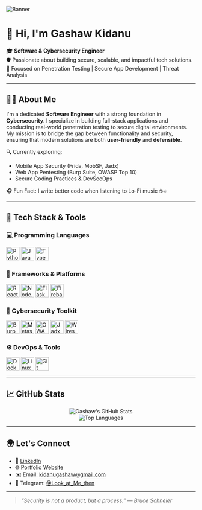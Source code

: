 <!-- Banner -->
![Banner](https://github.com/Gashaw512/asset/blob/main/gitbanner.png)

# 👋 Hi, I'm Gashaw Kidanu

🎓 **Software & Cybersecurity Engineer**  
🛡️ Passionate about building secure, scalable, and impactful tech solutions.  
💼 Focused on Penetration Testing | Secure App Development | Threat Analysis

---

## 👨‍💻 About Me

I'm a dedicated **Software Engineer** with a strong foundation in **Cybersecurity**. I specialize in building full-stack applications and conducting real-world penetration testing to secure digital environments. My mission is to bridge the gap between functionality and security, ensuring that modern solutions are both **user-friendly** and **defensible**.

🔍 Currently exploring:  
- Mobile App Security (Frida, MobSF, Jadx)  
- Web App Pentesting (Burp Suite, OWASP Top 10)  
- Secure Coding Practices & DevSecOps

🎧 Fun Fact: I write better code when listening to Lo-Fi music ☕🎶

---

## 🚀 Tech Stack & Tools

### 💻 Programming Languages
<p>
  <img src="https://cdn.jsdelivr.net/gh/devicons/devicon/icons/python/python-original.svg" title="Python" width="35"/>
  <img src="https://cdn.jsdelivr.net/gh/devicons/devicon/icons/javascript/javascript-original.svg" title="JavaScript" width="35"/>
  <img src="https://cdn.jsdelivr.net/gh/devicons/devicon/icons/typescript/typescript-original.svg" title="TypeScript" width="35"/>
</p>

### 🧰 Frameworks & Platforms
<p>
  <img src="https://www.vectorlogo.zone/logos/reactjs/reactjs-icon.svg" title="React.js" width="35"/>
  <img src="https://cdn.jsdelivr.net/gh/devicons/devicon/icons/nodejs/nodejs-original.svg" title="Node.js" width="35"/>
  <img src="https://cdn.jsdelivr.net/gh/devicons/devicon/icons/flask/flask-original.svg" title="Flask" width="35"/>
  <img src="https://cdn.jsdelivr.net/gh/devicons/devicon/icons/firebase/firebase-plain.svg" title="Firebase" width="35"/>
</p>

### 🔐 Cybersecurity Toolkit
<p>
  <img src="https://cdn4.iconfinder.com/data/icons/macaron-1/48/BurpSuite-512.png" title="Burp Suite" width="35"/>
  <img src="https://www.vectorlogo.zone/logos/metasploit/metasploit-icon.svg" title="Metasploit" width="35"/>
  <img src="https://www.vectorlogo.zone/logos/owasp/owasp-icon.svg" title="OWASP" width="35"/>
  <img src="https://upload.wikimedia.org/wikipedia/commons/1/18/Java_logo.svg" title="Jadx (Java)" width="35"/>
  <img src="https://www.vectorlogo.zone/logos/wireshark/wireshark-icon.svg" title="Wireshark" width="35"/>
</p>

### ⚙️ DevOps & Tools
<p>
  <img src="https://cdn.jsdelivr.net/gh/devicons/devicon/icons/docker/docker-original.svg" title="Docker" width="35"/>
  <img src="https://cdn.jsdelivr.net/gh/devicons/devicon/icons/linux/linux-original.svg" title="Linux" width="35"/>
  <img src="https://cdn.jsdelivr.net/gh/devicons/devicon/icons/git/git-original.svg" title="Git" width="35"/>
</p>

---

## 📈 GitHub Stats

<p align="center">
  <img src="https://github-readme-stats.vercel.app/api?username=Gashaw512&show_icons=true&theme=tokyonight&hide_border=true&count_private=true" alt="Gashaw's GitHub Stats" />
  <br/>
  <img src="https://github-readme-stats.vercel.app/api/top-langs?username=Gashaw512&layout=compact&theme=tokyonight&hide_border=true" alt="Top Languages" />
</p>

---

## 🌍 Let's Connect

- 🔗 [LinkedIn](https://www.linkedin.com/in/gashaw-kidanu-b52238233/)  
- 🌐 [Portfolio Website](https://gashawkidane.vercel.app/)  
- ✉️ Email: [kidanugashaw@gmail.com](mailto:kidanugashaw@gmail.com)  
- 💬 Telegram: [@Look_at_Me_then](https://t.me/Look_at_Me_then)  

---

> *“Security is not a product, but a process.” — Bruce Schneier*  

